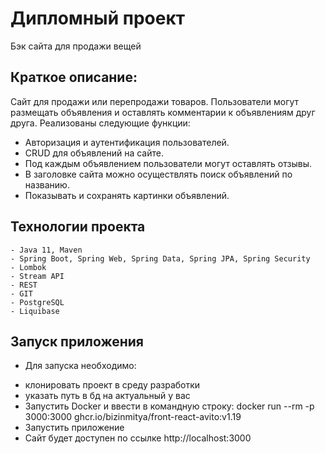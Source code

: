 # Дипломный проект
Бэк сайта для продажи вещей

## Краткое описание:
Сайт для продажи или перепродажи товаров. Пользователи могут размещать объявления и оставлять комментарии к объявлениям друг друга. Реализованы следующие функции:
- Авторизация и аутентификация пользователей.
- CRUD для объявлений на сайте.
- Под каждым объявлением пользователи могут оставлять отзывы.
- В заголовке сайта можно осуществлять поиск объявлений по названию.
- Показывать и сохранять картинки объявлений.

## Технологии проекта

    - Java 11, Maven
    - Spring Boot, Spring Web, Spring Data, Spring JPA, Spring Security
    - Lombok
    - Stream API
    - REST
    - GIT
    - PostgreSQL
    - Liquibase

## Запуск приложения
* Для запуска необходимо:
- клонировать проект в среду разработки
- указать путь в бд на актуальный у вас
- Запустить Docker и ввести в командную строку: docker run --rm -p 3000:3000 ghcr.io/bizinmitya/front-react-avito:v1.19
- Запустить приложение 
- Сайт будет доступен по ссылке http://localhost:3000 
